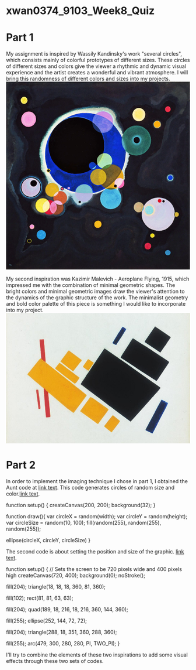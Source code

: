 # xwan0374_9103_Week8_Quiz
<h1>Part 1</h1>

My assignment is inspired by Wassily Kandinsky's work "several circles", which consists mainly of colorful prototypes of different sizes. These circles of different sizes and colors give the viewer a rhythmic and dynamic visual experience and the artist creates a wonderful and vibrant atmosphere. I will bring this randomness of different colors and sizes into my projects.
![several circles](https://github.com/xwan0374/xwan0374_9103_tut6/blob/main/several%20circles.webp)

My second inspiration was Kazimir Malevich - Aeroplane Flying, 1915, which impressed me with the combination of minimal geometric shapes. The bright colors and minimal geometric images draw the viewer's attention to the dynamics of the graphic structure of the work. The minimalist geometry and bold color palette of this piece is something I would like to incorporate into my project.
![Kazimir Malevich - Aeroplane Flying, 1915](https://github.com/xwan0374/xwan0374_9103_tut6/blob/main/Kazimir%20Malevich%20-%20Aeroplane%20Flying%2C%201915.jpeg)


<h1>Part 2</h1>

In order to implement the imaging technique I chose in part 1, I obtained the Aunt code at [link text](https://happycoding.io/tutorials/p5js/). This code generates circles of random size and color.[link text](https://happycoding.io/tutorials/p5js/random). 

function setup() {
  createCanvas(200, 200);
  background(32);
}

function draw(){
  var circleX = random(width);
  var circleY = random(height);
  var circleSize = random(10, 100);
  fill(random(255), random(255), random(255));
  
  ellipse(circleX, circleY, circleSize)
}

The second code is about setting the position and size of the graphic.
[link text](https://p5js.org/examples/form-shape-primitives.html). 

function setup() {
  // Sets the screen to be 720 pixels wide and 400 pixels high
  createCanvas(720, 400);
  background(0);
  noStroke();

  fill(204);
  triangle(18, 18, 18, 360, 81, 360);

  fill(102);
  rect(81, 81, 63, 63);

  fill(204);
  quad(189, 18, 216, 18, 216, 360, 144, 360);

  fill(255);
  ellipse(252, 144, 72, 72);

  fill(204);
  triangle(288, 18, 351, 360, 288, 360);

  fill(255);
  arc(479, 300, 280, 280, PI, TWO_PI);
}

I'll try to combine the elements of these two inspirations to add some visual effects through these two sets of codes.



